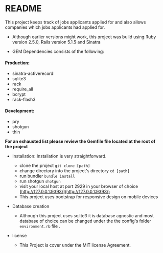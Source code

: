 # README


This project keeps track of jobs applicants applied for and also allows companies which jobs applicants had applied for.

* Although earlier versions might work, this project was build using Ruby version 2.5.0, Rails version 5.1.5 and Sinatra

* GEM Dependencies consists of the following:
 #### Production:
   * sinatra-activerecord
   * sqlite3
   * rack
   * require_all
   * bcrypt
   * rack-flash3

 #### Development:
   * pry
   * shotgun
   * thin

  **__For an exhausted list please review the Gemfile file located at the root of the project__**

* Installation:
  Installation is very straightforward.
    - clone the project ```git clone [path]```
    - change directory into the project's directory ``` cd [path] ```
    - run bundler ```bundle install```
    - run shotgun ```shotgun```
    - visit your local host at port 2929 in your browser of choice [http://127.0.0.1:9393/](http://127.0.0.1:9393/)
    * This project uses bootstrap for responsive design on mobile devices

* Database creation
  - Although this project uses sqlite3 it is database agnostic and most database of choice can be changed under the the config's folder ```environment.rb``` file .


* license
  - This Project is cover under the MIT license Agreement.
